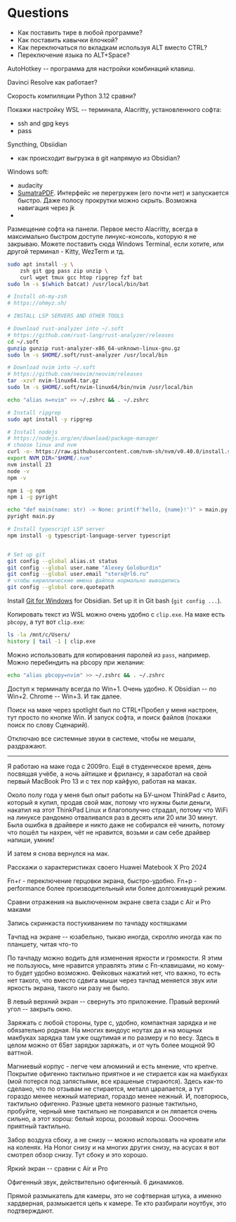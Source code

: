 # Questions

- Как поставить тире в любой программе?
- Как поставить кавычки ёлочкой?
- Как переключаться по вкладкам используя ALT вместо CTRL?
- Переключение языка по ALT+Space?

AutoHotkey -- программа для настройки комбинаций клавиш.

Davinci Resolve как работает?

Скорость компиляции Python 3.12 сравни?

Покажи настройку WSL -- терминала, Alacritty, установленного софта:
- ssh and gpg keys
- pass

Syncthing, Obsiidian
- как происходит выгрузка в git напрямую из Obsidian?


Windows soft:
- audacity
- [SumatraPDF](https://www.sumatrapdfreader.org/free-pdf-reader). Интерфейс не перегружен (его почти нет) и запускается быстро. Даже полосу прокрутки можно скрыть. Возможна навигация через jk
- 

Размещение софта на панели. Первое место Alacritty, всегда в максимально быстром доступе линукс-консоль, которую я не закрываю. Можете поставить сюда Windows Terminal, если хотите, или другой терминал - Kitty, WezTerm и тд.


```bash
sudo apt install -y \
    zsh git gpg pass zip unzip \
    curl wget tmux gcc htop ripgrep fzf bat
sudo ln -s $(which batcat) /usr/local/bin/bat

# Install oh-my-zsh
# https://ohmyz.sh/

# INSTALL LSP SERVERS AND OTHER TOOLS

# Download rust-analyzer into ~/.soft
# https://github.com/rust-lang/rust-analyzer/releases
cd ~/.soft
gunzip gunzip rust-analyzer-x86_64-unknown-linux-gnu.gz
sudo ln -s $HOME/.soft/rust-analyzer /usr/local/bin

# Download nvim into ~/.soft
# https://github.com/neovim/neovim/releases
tar -xzvf nvim-linux64.tar.gz
sudo ln -s $HOME/.soft/nvim-linux64/bin/nvim /usr/local/bin

echo "alias n=nvim" >> ~/.zshrc && . ~/.zshrc

# Install ripgrep
sudo apt install -y ripgrep

# Install nodejs
# https://nodejs.org/en/download/package-manager
# choose linux and nvm
curl -o- https://raw.githubusercontent.com/nvm-sh/nvm/v0.40.0/install.sh | bash
export NVM_DIR="$HOME/.nvm"
nvm install 23
node -v
npm -v

npm i -g npm
npm i -g pyright

echo "def main(name: str) -> None: print(f'hello, {name}!')" > main.py
pyright main.py

# Install typescript LSP server
npm install -g typescript-language-server typescript


# Set up git
git config --global alias.st status
git config --global user.name "Alexey Goloburdin"
git config --global user.email "sterx@rl6.ru"
# чтобы кириллические имена файлов нормально выводились
git config --global core.quotepath
```

Install [Git for Windows](https://git-scm.com/downloads/win) for Obsidian. Set up it in Git bash (`git config ...`).

Копировать текст из WSL можно очень удобно с `clip.exe`. На маке есть `pbcopy`, а тут вот `clip.exe`:

```bash
ls -la /mnt/c/Users/
history | tail -1 | clip.exe
```

Можно использовать для копирования паролей из `pass`, например. Можно перебиндить на pbcopy при желании:

```bash
echo "alias pbcopy=nvim" >> ~/.zshrc && . ~/.zshrc
```

Доступ к терминалу всегда по Win+1. Очень удобно. К Obsidian -- по Win+2. Chrome -- Win+3. И так далее.

Поиск на маке через spotlight был по CTRL+Пробел у меня настроен, тут просто по кнопке Win. И запуск софта, и поиск файлов (покажи поиск по слову Сценарий).

Отключаю все системные звуки в системе, чтобы не мешали, раздражают.

---

Я работаю на маке года с 2009го. Ещё в студенческое время, день посвящая учёбе, а ночь айтишке и фрилансу, я заработал на свой первый MacBook Pro 13 и с тех пор кайфую, работая на маках.

Около полу года у меня был опыт работы на БУ-шном ThinkPad с Авито, который я купил, продав свой мак, потому что нужны были деньги, накатил на этот ThinkPad Linux и благополучно страдал, потому что WiFi на линуксе рандомно отваливался раз в десять или 20 или 30 минут. Была ошибка в драйвере и никто даже не собирался её чинить, потому что  пошёл ты нахрен, чёт не нравится, возьми и сам себе драйвер напиши, умник!

И затем я снова вернулся на мак.

Расскажи о характеристиках своего Huawei Matebook X Pro 2024

Fn+r - переключение герцовки экрана, быстро-удобно.
Fn+p - performance более производительный или более долгоживущий режим.

Сравни отражения на выключенном экране света сзади с Air и Pro маками

Запись скринкаста постукиванием по тачпаду костяшками

Тачпад на экране -- юзабельно, тыкаю иногда, скроллю иногда как по планшету, читая что-то

По тачпаду можно водить для изменения яркости и громкости. Я этим не пользуюсь, мне нравится управлять этим с Fn-клавишами, но кому-то будет удобно возможно. Фейковых нажатий нет, что важно, то есть нет такого, что вместо сдвига мыши через тачпад меняется звук или яркость экрана, такого ни разу не было.

В левый верхний экран -- свернуть это приложение. Правый верхний угол -- закрыть окно.

Заряжать с любой стороны, type c, удобно, компактная зарядка и не обязательно родная. На многих виндоус ноутах да и на мощных макбуках зарядка там уже ощутимая и по размеру и по весу. Здесь в целом можно от 65вт зарядки заряжать, и от чуть более мощной 90 ваттной.

Магниевый корпус - легче чем алюминий и есть мнение, что крепче. Покрытие офигенно тактильно приятное и не стирается как на макбуках (мой потерся под запястьями, все крашеные стираются). Здесь как-то сделано, что по отзывам не стирается, металл царапается, а тут гораздо менее нежный материал, гораздо менее нежный. И, повторюсь, тактильно офигенно. Разные цвета немного разные тактильно, пробуйте, черный мне тактильно не понравился и он ляпается очень сильно, а этот хорош: белый хорош, розовый хорош. Оооочень приятный тактильно.

Забор воздуха сбоку, а не снизу -- можно использовать на кровати или на коленях. На Honor снизу и на многих других снизу, на асусах я вот смотрел обзор снизу. Тут сбоку и это хорошо.

Яркий экран -- сравни с Air и Pro

Офигенный звук, действительно офигенный. 6 динамиков.

Прямой размыкатель для камеры, это не софтверная штука, а именно хардверная, размыкается цепь к камере. Те кто разбирали ноутбук, это подтверждают.

